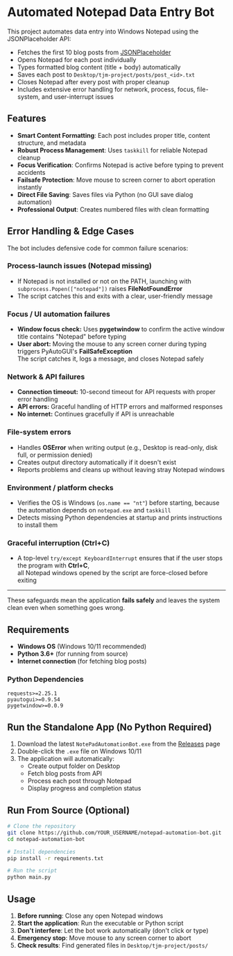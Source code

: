 
# Automated Notepad Data Entry Bot

This project automates data entry into Windows Notepad using the JSONPlaceholder API:

* Fetches the first 10 blog posts from [JSONPlaceholder](https://jsonplaceholder.typicode.com/)
* Opens Notepad for each post individually
* Types formatted blog content (title + body) automatically
* Saves each post to `Desktop/tjm-project/posts/post_<id>.txt`
* Closes Notepad after every post with proper cleanup
* Includes extensive error handling for network, process, focus, file-system, and user-interrupt issues

## Features

- **Smart Content Formatting**: Each post includes proper title, content structure, and metadata
- **Robust Process Management**: Uses `taskkill` for reliable Notepad cleanup
- **Focus Verification**: Confirms Notepad is active before typing to prevent accidents  
- **Failsafe Protection**: Move mouse to screen corner to abort operation instantly
- **Direct File Saving**: Saves files via Python (no GUI save dialog automation)
- **Professional Output**: Creates numbered files with clean formatting

## Error Handling & Edge Cases

The bot includes defensive code for common failure scenarios:

### Process-launch issues (Notepad missing)
- If Notepad is not installed or not on the PATH, launching with  
  `subprocess.Popen(["notepad"])` raises **FileNotFoundError**
- The script catches this and exits with a clear, user-friendly message

### Focus / UI automation failures
- **Window focus check:** Uses **pygetwindow** to confirm the active window title contains "Notepad" before typing
- **User abort:** Moving the mouse to any screen corner during typing triggers PyAutoGUI's **FailSafeException**  
  The script catches it, logs a message, and closes Notepad safely

### Network & API failures
- **Connection timeout:** 10-second timeout for API requests with proper error handling
- **API errors:** Graceful handling of HTTP errors and malformed responses
- **No internet:** Continues gracefully if API is unreachable

### File-system errors
- Handles **OSError** when writing output (e.g., Desktop is read-only, disk full, or permission denied)
- Creates output directory automatically if it doesn't exist
- Reports problems and cleans up without leaving stray Notepad windows

### Environment / platform checks
- Verifies the OS is Windows (`os.name == "nt"`) before starting, because the automation depends on `notepad.exe` and `taskkill`
- Detects missing Python dependencies at startup and prints instructions to install them

### Graceful interruption (Ctrl+C)
- A top-level `try/except KeyboardInterrupt` ensures that if the user stops the program with **Ctrl+C**,  
  all Notepad windows opened by the script are force-closed before exiting

---

These safeguards mean the application **fails safely** and leaves the system clean even when something goes wrong.

## Requirements

- **Windows OS** (Windows 10/11 recommended)
- **Python 3.6+** (for running from source)
- **Internet connection** (for fetching blog posts)

### Python Dependencies
```
requests>=2.25.1
pyautogui>=0.9.54
pygetwindow>=0.0.9
```

## Run the Standalone App (No Python Required)

1. Download the latest `NotePadAutomationBot.exe` from the [Releases](https://github.com/YOUR_USERNAME/notepad-automation-bot/releases) page
2. Double-click the `.exe` file on Windows 10/11
3. The application will automatically:
   - Create output folder on Desktop
   - Fetch blog posts from API
   - Process each post through Notepad
   - Display progress and completion status

## Run From Source (Optional)

```bash
# Clone the repository
git clone https://github.com/YOUR_USERNAME/notepad-automation-bot.git
cd notepad-automation-bot

# Install dependencies
pip install -r requirements.txt

# Run the script
python main.py
```

## Usage

1. **Before running**: Close any open Notepad windows
2. **Start the application**: Run the executable or Python script
3. **Don't interfere**: Let the bot work automatically (don't click or type)
4. **Emergency stop**: Move mouse to any screen corner to abort
5. **Check results**: Find generated files in `Desktop/tjm-project/posts/`

